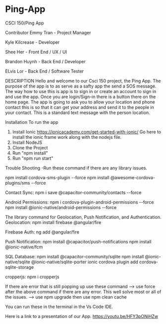 # Ping-App
CSCI 150/Ping App

Contributor
Emmy Tran - Project Manager

Kyle Kilcrease - Developer

Shee Her - Front End / UX / UI

Brandon Huynh - Back End / Developer

ELvis Lor - Back End / Software Tester

DESCRIPTION
Hello and welcome to our Csci 150 project, the Ping App. 
The purpose of the app is to as serve as a safty app the send a SOS message.
The way how to use this is app is to sign in or create an account to sign in 
and use the app. Once you are login/Sign-in there is a button there on the 
home page. The app is going to ask you to allow your location and phone contact
this is so that it can get your address and send it to the people in your contact. 
This is a standard text message with the person location. 

Installation
To run the app
1. Install Ionic 
  https://ionicacademy.com/get-started-with-ionic/
  Go here to install the ionic frame work along with the nodejs file. 
2. Install NodeJS
3. Clone the Project 
4. Run "npm install"
5. Run "npm run start" 

Trouble Shooting 
-Run these command if there are any library issues. 

npm install cordova-sms-plugin --force npm install @awesome-cordova-plugins/sms --force

Contact Sync: npm i save @capacitor-community/contacts --force

Android Permissions: npm i cordova-plugin-android-permissions --force
npm install @ionic-native/android-permissions --force

The library command for Geolocation, Push Notification, and Authentication. Geolocation: npm install firebase @angular/fire

Firebase Auth: ng add @angular/fire

Push Notification: npm install @capacitor/push-notifications npm install @ionic-native/fcm

SQL Database: npm install @capacitor-community/sqlite npm install @ionic-native/sqlite @ionic-native/sqlite-porter ionic cordova plugin add cordova-sqlite-storage

cropperjs: npm i cropperjs

If there are error that is still popping up use these command
--> use force after the above command if there are any error.
      This well solve most or all of the issues.
--> use npm upgrade then use npm clean cache

You can run these in the terminal in the Vs Code IDE.

Here is a link to a presentation of our App.
https://youtu.be/HFY3pONiHZw
